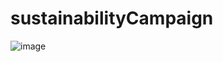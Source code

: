 # sustainabilityCampaign

![image](https://github.com/Javen05/sustainabilityCampaign/assets/107395637/c4288d0d-9b0c-4c2a-aff5-01d0c66222c4)

